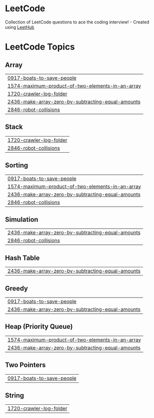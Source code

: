 # LeetCode
Collection of LeetCode questions to ace the coding interview! - Created using [LeetHub](https://github.com/QasimWani/LeetHub)

<!---LeetCode Topics Start-->
# LeetCode Topics
## Array
|  |
| ------- |
| [0917-boats-to-save-people](https://github.com/AnshikaN/LeetCode/tree/master/0917-boats-to-save-people) |
| [1574-maximum-product-of-two-elements-in-an-array](https://github.com/AnshikaN/LeetCode/tree/master/1574-maximum-product-of-two-elements-in-an-array) |
| [1720-crawler-log-folder](https://github.com/AnshikaN/LeetCode/tree/master/1720-crawler-log-folder) |
| [2436-make-array-zero-by-subtracting-equal-amounts](https://github.com/AnshikaN/LeetCode/tree/master/2436-make-array-zero-by-subtracting-equal-amounts) |
| [2846-robot-collisions](https://github.com/AnshikaN/LeetCode/tree/master/2846-robot-collisions) |
## Stack
|  |
| ------- |
| [1720-crawler-log-folder](https://github.com/AnshikaN/LeetCode/tree/master/1720-crawler-log-folder) |
| [2846-robot-collisions](https://github.com/AnshikaN/LeetCode/tree/master/2846-robot-collisions) |
## Sorting
|  |
| ------- |
| [0917-boats-to-save-people](https://github.com/AnshikaN/LeetCode/tree/master/0917-boats-to-save-people) |
| [1574-maximum-product-of-two-elements-in-an-array](https://github.com/AnshikaN/LeetCode/tree/master/1574-maximum-product-of-two-elements-in-an-array) |
| [2436-make-array-zero-by-subtracting-equal-amounts](https://github.com/AnshikaN/LeetCode/tree/master/2436-make-array-zero-by-subtracting-equal-amounts) |
| [2846-robot-collisions](https://github.com/AnshikaN/LeetCode/tree/master/2846-robot-collisions) |
## Simulation
|  |
| ------- |
| [2436-make-array-zero-by-subtracting-equal-amounts](https://github.com/AnshikaN/LeetCode/tree/master/2436-make-array-zero-by-subtracting-equal-amounts) |
| [2846-robot-collisions](https://github.com/AnshikaN/LeetCode/tree/master/2846-robot-collisions) |
## Hash Table
|  |
| ------- |
| [2436-make-array-zero-by-subtracting-equal-amounts](https://github.com/AnshikaN/LeetCode/tree/master/2436-make-array-zero-by-subtracting-equal-amounts) |
## Greedy
|  |
| ------- |
| [0917-boats-to-save-people](https://github.com/AnshikaN/LeetCode/tree/master/0917-boats-to-save-people) |
| [2436-make-array-zero-by-subtracting-equal-amounts](https://github.com/AnshikaN/LeetCode/tree/master/2436-make-array-zero-by-subtracting-equal-amounts) |
## Heap (Priority Queue)
|  |
| ------- |
| [1574-maximum-product-of-two-elements-in-an-array](https://github.com/AnshikaN/LeetCode/tree/master/1574-maximum-product-of-two-elements-in-an-array) |
| [2436-make-array-zero-by-subtracting-equal-amounts](https://github.com/AnshikaN/LeetCode/tree/master/2436-make-array-zero-by-subtracting-equal-amounts) |
## Two Pointers
|  |
| ------- |
| [0917-boats-to-save-people](https://github.com/AnshikaN/LeetCode/tree/master/0917-boats-to-save-people) |
## String
|  |
| ------- |
| [1720-crawler-log-folder](https://github.com/AnshikaN/LeetCode/tree/master/1720-crawler-log-folder) |
<!---LeetCode Topics End-->